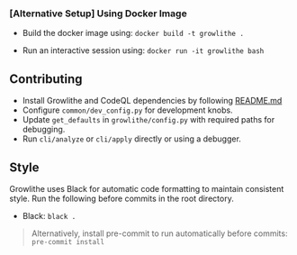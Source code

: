 ### [Alternative Setup] Using Docker Image
- Build the docker image using:
`docker build -t growlithe .`

- Run an interactive session using:
`docker run -it growlithe bash`

## Contributing
- Install Growlithe and CodeQL dependencies by following [README.md](/README.md)
- Configure `common/dev_config.py` for development knobs.
- Update `get_defaults` in `growlithe/config.py` with required paths for debugging.
- Run `cli/analyze` or `cli/apply` directly or using a debugger.

## Style
Growlithe uses Black for automatic code formatting to maintain consistent style.
Run the following before commits in the root directory.
- Black: `black .`

> Alternatively, install pre-commit to run automatically before commits:
`pre-commit install`